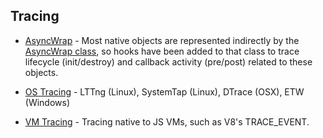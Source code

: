 ## Tracing  
- [AsyncWrap](./AsyncWrap/README.md) - Most native objects are represented indirectly by the [AsyncWrap class](https://github.com/nodejs/node/blob/master/src/async-wrap.h), so hooks have been added to that class to trace lifecycle (init/destroy) and callback activity (pre/post) related to these objects.

- [OS Tracing](./os-tracing/README.md) - LTTng (Linux), SystemTap (Linux), DTrace (OSX), ETW (Windows)

- [VM Tracing](./vm-tracing/README.md) - Tracing native to JS VMs, such as V8's TRACE_EVENT.


